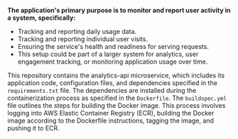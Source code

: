 **The application's primary purpose is to monitor and report user activity in a system, specifically:**

- Tracking and reporting daily usage data.
- Tracking and reporting individual user visits.
- Ensuring the service's health and readiness for serving requests.
- This setup could be part of a larger system for analytics, user engagement tracking, or monitoring application usage over time.

This repository contains the analytics-api microservice, which includes its application code, configuration files, and dependencies specified in the `requirements.txt` file. The dependencies are installed during the containerization process as specified in the `Dockerfile`. The `buildspec.yml` file outlines the steps for building the Docker image. This process involves logging into AWS Elastic Container Registry (ECR), building the Docker image according to the Dockerfile instructions, tagging the image, and pushing it to ECR. 
